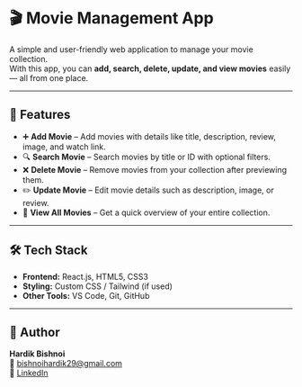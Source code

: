 # 🎬 Movie Management App

A simple and user-friendly web application to manage your movie collection.  
With this app, you can **add, search, delete, update, and view movies** easily — all from one place.  

---

## 🚀 Features
- ➕ **Add Movie** – Add movies with details like title, description, review, image, and watch link.  
- 🔍 **Search Movie** – Search movies by title or ID with optional filters.  
- ❌ **Delete Movie** – Remove movies from your collection after previewing them.  
- ✏️ **Update Movie** – Edit movie details such as description, image, or review.  
- 📂 **View All Movies** – Get a quick overview of your entire collection.  

---

## 🛠️ Tech Stack
- **Frontend:** React.js, HTML5, CSS3  
- **Styling:** Custom CSS / Tailwind (if used)  
- **Other Tools:** VS Code, Git, GitHub  

---
## 👤 Author

**Hardik Bishnoi**  
📧 [bishnoihardik29@gmail.com](mailto:bishnoihardik29@gmail.com)  
🔗 [LinkedIn](https://www.linkedin.com/in/hardik-bishnoi-6b954b262/)

